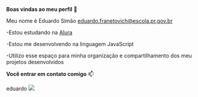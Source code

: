 **Boas vindas ao meu perfil** 💙

Meu nome é Eduardo Simão eduardo.franetovich@escola.pr.gov.br 

-Estou estudando na [Alura](https://cursos.alura.com.br/dashboard)

-Estou me desenvolvendo na linguagem JavaScript

-Utilizo esse espaço para minha organização e compartilhamento dos meu projetos desenvolvidos

**Você entrar em contato comigo** 📫

eduardo
![](https://media2.giphy.com/media/v1.Y2lkPTc5MGI3NjExMGJhZmNiY2NmMjk3NTM0ZGRlMDFkYTRlZTBiNDdhNTM2MDM4NWM2NSZlcD12MV9pbnRlcm5hbF9naWZzX2dpZklkJmN0PWc/eSwGh3YK54JKU/giphy.gif)
